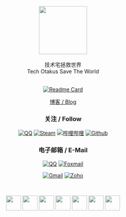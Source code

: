 <div align="center">
  
<img src="https://muxmus.com/img/bk_8.png" width = "128" height = "128" align=center />

</br>
</br>
技术宅拯救世界
</br>
Tech Otakus Save The World
</br>
</br>

<!--
**1210718010/1210718010** is a ✨ _special_ ✨ repository because its `README.md` (this file) appears on your GitHub profile.

Here are some ideas to get you started:

- 🔭 I’m currently working on ...
- 🌱 I’m currently learning ...
- 👯 I’m looking to collaborate on ...
- 🤔 I’m looking for help with ...
- 💬 Ask me about ...
- 📫 How to reach me: ...
- 😄 Pronouns: ...
- ⚡ Fun fact: ...
-->

[![Readme Card](https://github-readme-stats-beta-amber-44.vercel.app/api?username=1210718010&show_icons=true&role=OWNER,ORGANIZATION_MEMBER,COLLABORATOR&locale=zh-my)](#)

[博客 / Blog](https://muxmus.com)

### 关注 / Follow

[![QQ](https://img.shields.io/badge/%E6%9C%A8%E8%BE%9B%E6%9C%A8%E6%9D%89-d30d13?style=flat-square&logo=tencentqq&logoColor=ffffff)](https://qm.qq.com/cgi-bin/qm/qr?k=rAN0D35rucs2u-MGcaKEHeWCG9tpTPaE)
[![Steam](https://img.shields.io/badge/1210718010-182551?style=flat-square&logo=steam&logoColor=ffffff)](https://steamcommunity.com/id/muxmus/)
[![哔哩哔哩](https://img.shields.io/badge/%E6%9C%A8%E8%BE%9B%E6%9C%A8%E6%9D%89-00a1d6?style=flat-square&logo=bilibili&logoColor=ffffff)](https://space.bilibili.com/397649728/)
[![Github](https://img.shields.io/badge/1210718010-000000?style=flat-square&logo=github&logoColor=ffffff)](https://github.com/1210718010)

### 电子邮箱 / E-Mail

[![QQ](https://img.shields.io/badge/muxmus-%40qq.com-4169e1?style=flat-square)](mailto:muxmus@qq.com)
[![Foxmail](https://img.shields.io/badge/muxmus-%40foxmail.com-cd5c5c?style=flat-square)](mailto:muxmus@foxmail.com)

[![Gmail](https://img.shields.io/badge/dzb1211-%40gmail.com-fabd03?style=flat-square)](mailto:dzb1211@gmail.com)
[![Zoho](https://img.shields.io/badge/i-%40muxmus.com-228b22?style=flat-square)](mailto:i@muxmus.com) 

<br>

<a href="https://ys.mihoyo.com/main/character/mondstadt?char=8"><img src="https://muxmus.com/img/pyro.svg" width = "40" height = "40" align=center /></a>
<a href="https://ys.mihoyo.com/main/character/inazuma?char=6"><img src="https://muxmus.com/img/hydro.svg" width = "40" height = "40" align=center /></a>
<a href="https://ys.mihoyo.com/main/character/inazuma?char=1"><img src="https://muxmus.com/img/anemo.svg" width = "40" height = "40" align=center /></a>
<a href="https://ys.mihoyo.com/main/character/liyue?char=6"><img src="https://muxmus.com/img/electro.svg" width = "40" height = "40" align=center /></a>
<a href="https://ys.mihoyo.com/main/character/sumeru?char=1"><img src="https://muxmus.com/img/dendro.svg" width = "40" height = "40" align=center /></a>
<a href="https://ys.mihoyo.com/main/character/inazuma?char=0"><img src="https://muxmus.com/img/cryo.svg" width = "40" height = "40" align=center /></a>
<a href="https://ys.mihoyo.com/main/character/liyue?char=15"><img src="https://muxmus.com/img/geo.svg" width = "40" height = "40" align=center /></a>
